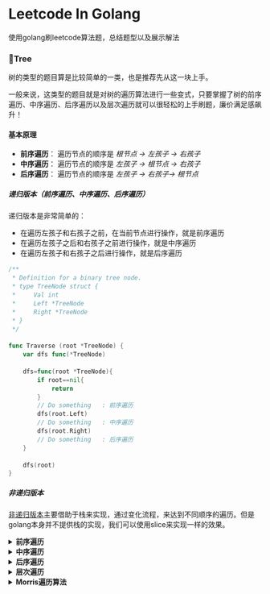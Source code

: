 # Leetcode In Golang

使用golang刷leetcode算法题，总结题型以及展示解法

### 🎄Tree

树的类型的题目算是比较简单的一类，也是推荐先从这一块上手。

一般来说，这类型的题目就是对树的遍历算法进行一些变式，只要掌握了树的前序遍历、中序遍历、后序遍历以及层次遍历就可以很轻松的上手刷题，廉价满足感飙升！

#### 基本原理

- **前序遍历**： 遍历节点的顺序是 *根节点 -> 左孩子 -> 右孩子*
- **中序遍历**： 遍历节点的顺序是 *左孩子 -> 根节点 -> 右孩子*
- **后序遍历**： 遍历节点的顺序是  *左孩子 -> 右孩子-> 根节点*



##### 递归版本（前序遍历、中序遍历、后序遍历）

递归版本是非常简单的：

- 在遍历左孩子和右孩子之前，在当前节点进行操作，就是前序遍历
- 在遍历左孩子之后和右孩子之前进行操作，就是中序遍历
- 在遍历左孩子和右孩子之后进行操作，就是后序遍历

```go
/**
 * Definition for a binary tree node.
 * type TreeNode struct {
 *     Val int
 *     Left *TreeNode
 *     Right *TreeNode
 * }
 */

func Traverse (root *TreeNode) {
 	var dfs func(*TreeNode)

 	dfs=func(root *TreeNode){
 		if root==nil{
 			return
 		}
        // Do something   : 前序遍历
        dfs(root.Left)
        // Do something   : 中序遍历
 		dfs(root.Right)
        // Do something   : 后序遍历
 	}

 	dfs(root)
}
```

##### 非递归版本

[非递归版本](https://www.cnblogs.com/fanguangdexiaoyuer/p/10493104.html)主要借助于栈来实现，通过变化流程，来达到不同顺序的遍历。但是golang本身并不提供栈的实现，我们可以使用slice来实现一样的效果。

<details>
<summary><strong>前序遍历</strong></summary>

依据前序遍历的顺序，优先访问根结点，然后访问左子树和右子树。所以，对于随意结点node，即可以直接訪问之，之后在推断左子树是否为空，不为空时就反复上面的步骤，直到其为空。若为空。则需要访问右子树。我们可以使用栈来模拟这个过程。对于任意一个结点node，详细过程例如以下：

1. 访问当前节点，并把结点node入栈。当前结点置为左孩子；

2. 判断结点node是否为空，若为空。则取出栈顶结点并出栈，将右孩子置为当前结点；否则重复步骤1直到当前结点为空或者栈为空（栈中的结点就是为了能够后续访问到右孩子才存储的）

```go
func Traversal(root *TreeNode) {

	stack:=make([]*TreeNode,0)

	for root!=nil || len(stack)!=0{
		if root!=nil{
            // Do something to root : 前序遍历
            stack=append(stack,root)       // push: 入栈
			root=root.Left
		}else{
            root = stack[len(stack)-1]     // pop: 出栈
			stack = stack[:len(stack)-1]
			root=root.Right
		}
	}
}
```

</details>

<details>
<summary><strong>中序遍历</strong></summary>

中序遍历非常类似于谦虚遍历，只是变换一下进行操作的位置

```go
func Traversal(root *TreeNode) {
    
	stack:=make([]*TreeNode,0)

	for root!=nil || len(stack)!=0{
		if root!=nil{
            stack=append(stack,root)       // push: 入栈
			root=root.Left
		}else{
            root = stack[len(stack)-1]     // pop: 出栈
            stack = stack[:len(stack)-1]
            // Do something to root : 中序遍历
			root=root.Right
		}
	}
}
```



另外一种实现

```go
func Traversal(root *TreeNode){
    stack:=[]*TreeNode{}
    
    for len(stack)!=0 || root!=nil{
        for root!=nil{
            stack = append(stack,root)
            root = root.Left
        }
        root = stack[len(stack)-1]
        stack = stack[:len(stack)-1]
        
        //Do something to root : 中序遍历
        
        root = root.Right
    }
}
```

</details>

<details>
<summary><strong>后序遍历</strong></summary>

后续遍历的非递归版本因为需要保证在访问左孩子和右孩子之后才访问当前节点，流程控制上稍微麻烦一点，大致有三种实现方式：

1.  第一种思路：对于任一结点P，将其入栈，然后沿其左子树一直往下搜索。直到搜索到没有左孩子的结点，此时该结点出如今栈顶，可是此时不能将其出栈并访问，因为其右孩子还未被访问。所以接下来依照同样的规则对其右子树进行同样的处理，当访问完其右孩子时。该结点又出如今栈顶，此时能够将其出栈并访问。这样就保证了正确的访问顺序。能够看出，在这个过程中，每一个结点都两次出如今栈顶，仅仅有在第二次出如今栈顶时，才去访问它。因此须要多设置一个变量标识该结点是否是第一次出如今栈顶。

```go
func Traversal(root *TreeNode){
    type BTNode struct{
        btnode *TreeNode
        isFirst bool
    }
    
    var temp *BTNode
    var pre *TreeNode = root
    stack:=make([]*BTNode,0)
 
    for pre!=nil || len(stack)!=0{
        for pre!=nil{
            btn:=make([]*BTNode,1)
            btn.btnode = pre
            btn.isFirst = true
            stack = append(stack, btn)
            pre = pre.Left
        }
        

        temp = stack[len(stack)-1]
        stack = stack[:len(stack)-1]
        if temp.isFirst {
            temp.isFirst = false
            stack = append(stack, temp)
            p = temp.btnode.Right
        }else{
            // Do something  : 后序遍历
            pre = nil
        }
    }
}
```

2. 第二种思路： 要保证根结点在左孩子和右孩子被访问之后才能被访问，因此对于任一结点P。先将其入栈。假设P不存在左孩子和右孩子。则能够直接访问它；或者P存在左孩子或者右孩子。可是其左孩子和右孩子都已被访问过了。则相同能够直接访问该结点。若非上述两种情况。则将P的右孩子和左孩子依次入栈。这样就保证了每次取栈顶元素的时候，左孩子在右孩子前面被访问。左孩子和右孩子都在根结点前面被访问。

```go
func Traversal(root *TreeNode){
    stack:=make([]*TreeNode,0)
 	var cur *TreeNode
    var pre *TreeNode
    stack = append(stack,root)
    for len(stack)!=0{
        cur = stack[len(stack)-1]
        if (cur.Left == nil && cur.Right == nil) || (pre!=nil && (pre == cur.Left || pre == cur.Right)){
            // Do something
            stack = stack[:len(stcak)-1]
            pre = cur
        }else{
            if cur.Right!=nil{
                stack = append(stack,cur.Right)
            }
            if cur.Left!=nil{
                stack = append(stack, cur.Left)
            }
        }
    }
}
```

3. 第三种思路： 前序遍历的非递归版本，访问顺序依次是根节点->左子树->右子树，如果将压栈顺序改动一下，可以很容易得到根节点->右子树->左子树，观察这个顺序和后序遍历左子树->右子树->根节点正好反序。

```go
func Traversal(root *TreeNode){
    if root == nil{
        return
    }
    var temp *TreeNode = root
    stack:=make([]*TreeNode,0)
    list:=make([]*TreeNode,0)
    
    for len(stack)!=0 || temp!=nil{
        if temp1=nil{
            stack = append(stack,temp)
            list = append(list,temp)
            temp = temp.Right
        }else{
            node:=stack[len(stack)-1]
            stack = stack[l:len(stack)-1]
            temp = node.Left
        }
    }
    
    for i:=len(list)-1 ;i>=0;i--{
        // Do something to list[i]  : 后序遍历
    }
}
```

至此，我们就展示了后续遍历的三种实现思路，可以根据自己的喜好来进行选择。

</details>

<details>
<summary><strong>层次遍历</strong></summary>

层次遍历的代码比較简单。仅仅须要一个队列就可以。先在队列中增加根结点。之后对于随意一个结点来说。在其出队列的时候，訪问之。同一时候假设左孩子和右孩子有不为空的。入队列。代码例如以下：

```go
func Traversal(root *TreeNode){
    if root==nil{
        return
    }
    
    queue:=make([]*TreeNode,0)
    queue=append(queue,root)
    
    for len(queue)!=0{
        temp:=queue[0]
        queue = queue[1:]
        // Do something to temp  :层次遍历
        if temp.Left!=nil{
            queue = append(queue,temp.Left)
        }
        if temp.Right!=nil{
            que = append(que,temp.Right)
        }
    }

}
```

</details>

<details>
<summary><strong>Morris遍历算法</strong></summary>

先直接给出JAVA实现

```java

public class MorrisTraval {
    private TreeNode root = null;
    public MorrisTraval(TreeNode r) {
        this.root = r;
    }
    
    public void travel() {
        TreeNode n = this.root;
        
        while (n != null) {
            if (n.left == null) {
                System.out.print(n.vaule + " ");
                n = n.right;
            } else {
                TreeNode pre = getPredecessor(n);
                
                if (pre.right == null) {
                    pre.right = n;
                    n = n.left;
                }else if (pre.right == n) {
                    pre.right = null;
                    System.out.print(n.vaule + " ");
                    n = n.right;
                }
                
            }
        }
    }
    
    private TreeNode getPredecessor(TreeNode n) {
        TreeNode pre = n;
        if (n.left != null) {
            pre = pre.left;
            while (pre.right != null && pre.right != n) {
                pre = pre.right;
            }
        }
        
        return pre;
    }
    
}

```

辅以例子：

![2849961-39ee4cf6c2e127db](./img/instance.webp)

- 对二叉搜索树的中序遍历是一个升序的数列
- 我个人对算法的理解是：
  - 首先从根节点开始向左子树不断去寻找节点的前驱节点，并且将前驱节点的右孩子指向后继节点
  - 结果如下，从6开始，寻找到前驱节点5，5的前驱是4，4的前驱是3，以此类推一直到1，然后我们就可以从节点1出发，不断访问右孩子，输出1到6.
  - ![2849961-39ee4cf6c2e127db](./img/instance2.webp)
  - 对于右子树，我们可以将其看为一个完整的树，root指向9，那么重复上述过程，我们可以得到7到9的数列
  - 同理，对于10来说，也看做是一个单节点的树，输出10

</details>

